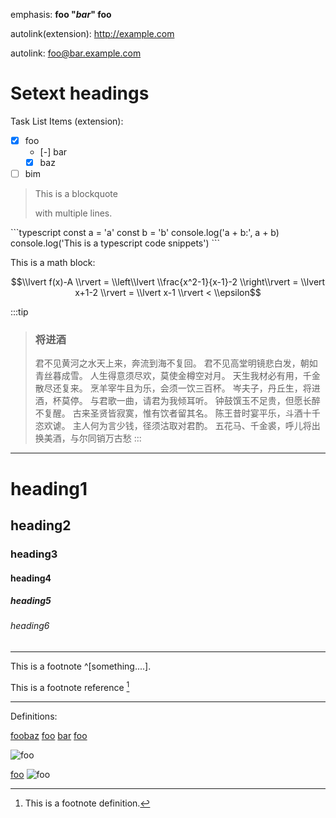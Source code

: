 emphasis: **foo "*bar*" foo**

autolink(extension): http://example.com

autolink: <foo@bar.example.com>

Setext headings
=========

Task List Items (extension):

- [x] foo
  - [-] bar
  - [x] baz
- [ ] bim

> This is a blockquote
>
> with multiple lines.

\`\`\`typescript
const a = 'a'
const b = 'b'
console.log('a + b:', a + b)
console.log('This is a typescript code snippets')
\`\`\`

This is a math block:

$$\\lvert f(x)-A \\rvert = \\left\\lvert \\frac{x^2-1}{x-1}-2 \\right\\rvert = \\lvert x+1-2 \\rvert = \\lvert x-1 \\rvert  < \\epsilon$$

:::tip
> ### 将进酒
>
> 君不见黄河之水天上来，奔流到海不复回。
> 君不见高堂明镜悲白发，朝如青丝暮成雪。
> 人生得意须尽欢，莫使金樽空对月。
> 天生我材必有用，千金散尽还复来。
> 烹羊宰牛且为乐，会须一饮三百杯。
> 岑夫子，丹丘生，将进酒，杯莫停。
> 与君歌一曲，请君为我倾耳听。
> 钟鼓馔玉不足贵，但愿长醉不复醒。
> 古来圣贤皆寂寞，惟有饮者留其名。
> 陈王昔时宴平乐，斗酒十千恣欢谑。
> 主人何为言少钱，径须沽取对君酌。
> 五花马、千金裘，呼儿将出换美酒，与尔同销万古愁
:::

---

# heading1
## heading2
### heading3
#### heading4
##### heading5
###### heading6

---

This is a footnote ^[something....].

[^foo-2]: This is a footnote definition.

This is a footnote reference [^foo-2]

---

Definitions:

[foo]: /url "title"
[bar]: /bar "title2"
[baz]: /waw

[foo][bar][baz]
[foo] [bar][baz]
[foo][]

![foo][]

[foo](/url)
![foo](/url.jpg)
